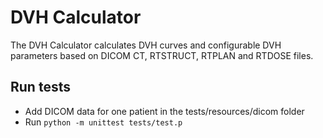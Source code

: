# DVH Calculator

The DVH Calculator calculates DVH curves and configurable DVH parameters based on DICOM CT, RTSTRUCT, RTPLAN and RTDOSE files.

## Run tests

* Add DICOM data for one patient in the tests/resources/dicom folder
* Run ```python -m unittest tests/test.p```


